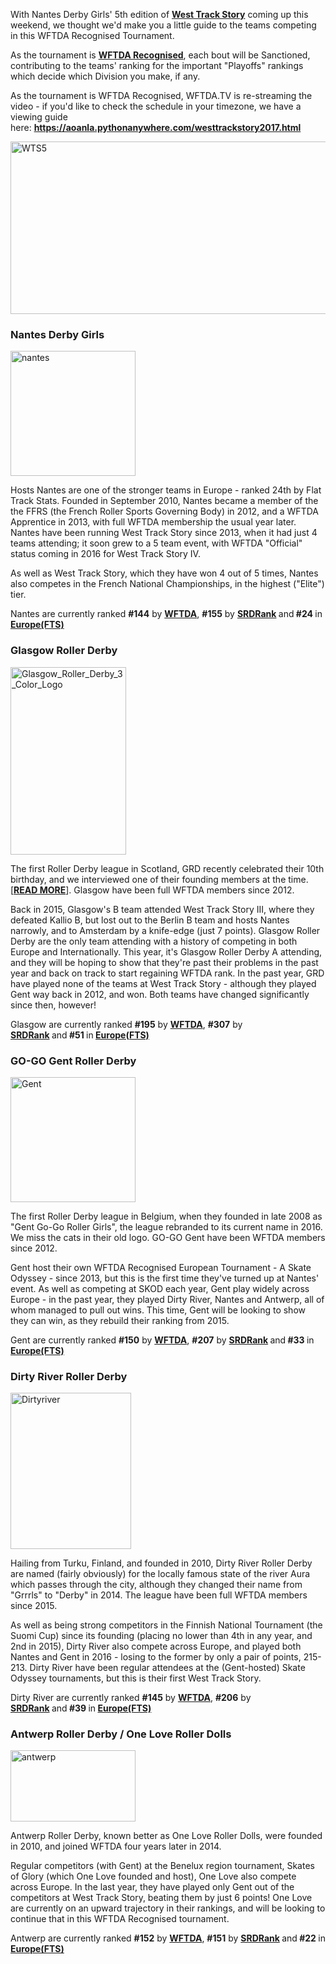 <html><body><p>With Nantes Derby Girls' 5th edition of <strong><a href="https://www.facebook.com/events/629986423840264/">West Track Story</a></strong> coming up this weekend, we thought we'd make you a little guide to the teams competing in this WFTDA Recognised Tournament.

As the tournament is <strong><a href="https://wftda.com/events/wftda-recognized-tournaments/">WFTDA Recognised</a></strong>, each bout will be Sanctioned, contributing to the teams' ranking for the important "Playoffs" rankings which decide which Division you make, if any.

As the tournament is WFTDA Recognised, WFTDA.TV is re-streaming the video - if you'd like to check the schedule in your timezone, we have a viewing guide here: <strong><a href="https://aoanla.pythonanywhere.com/westtrackstory2017.html">https://aoanla.pythonanywhere.com/westtrackstory2017.html</a></strong>

<img class=" size-full wp-image-17455 aligncenter" src="/2017/04/wts5.jpg" alt="WTS5" width="526" height="276">
</p><h3>Nantes Derby Girls</h3>
<img class="alignnone size-full wp-image-17407" src="/2017/04/nantes.jpg" alt="nantes" width="200" height="200">

Hosts Nantes are one of the stronger teams in Europe - ranked 24th by Flat Track Stats. Founded in September 2010, Nantes became a member of the the FFRS (the French Roller Sports Governing Body) in 2012, and a WFTDA Apprentice in 2013, with full WFTDA membership the usual year later.
Nantes have been running West Track Story since 2013, when it had just 4 teams attending; it soon grew to a 5 team event, with WFTDA "Official" status coming in 2016 for West Track Story IV.

As well as West Track Story, which they have won 4 out of 5 times, Nantes also competes in the French National Championships, in the highest ("Elite") tier.

Nantes are currently ranked <strong>#144</strong> by <strong><a href="https://wftda.com/rankings-february-28-2017/">WFTDA</a></strong>, <strong>#155</strong> by <strong><a href="https://aoanla.pythonanywhere.com/17-Mar-ranking.html">SRDRank</a> </strong>and<strong> #24 </strong>in<strong> <a href="http://flattrackstats.com/rankings/europe">Europe(FTS)</a></strong>
<h3>Glasgow Roller Derby</h3>
<img class="alignnone size-medium wp-image-4717" src="https://scottishrollerderbyblog.com/2015/06/glasgow_roller_derby_3_color_logo.png?w=185" alt="Glasgow_Roller_Derby_3_Color_Logo" width="185" height="300">

The first Roller Derby league in Scotland, GRD recently celebrated their 10th birthday, and we interviewed one of their founding members at the time. [<strong><a href="https://scottishrollerderbyblog.com/2017/03/04/10-years-of-roller-derby-in-glasgow-mistress-malicious-on-grds-10th/">READ MORE</a></strong>]. Glasgow have been full WFTDA members since 2012.

Back in 2015, Glasgow's B team attended West Track Story III, where they defeated Kallio B, but lost out to the Berlin B team and hosts Nantes narrowly, and to Amsterdam by a knife-edge (just 7 points).
Glasgow Roller Derby are the only team attending with a history of competing in both Europe and Internationally.
This year, it's Glasgow Roller Derby A attending, and they will be hoping to show that they're past their problems in the past year and back on track to start regaining WFTDA rank. In the past year, GRD have played none of the teams at West Track Story - although they played Gent way back in 2012, and won. Both teams have changed significantly since then, however!

Glasgow are currently ranked <strong>#195</strong> by <strong><a href="https://wftda.com/rankings-february-28-2017/">WFTDA</a></strong>, <strong>#307</strong> by <strong><a href="https://aoanla.pythonanywhere.com/17-Mar-ranking.html">SRDRank</a> </strong>and<strong> #51 </strong>in<strong> <a href="http://flattrackstats.com/rankings/europe">Europe(FTS)</a></strong>
<h3>GO-GO Gent Roller Derby</h3>
<img class="alignnone size-full wp-image-17411" src="/2017/04/gent.png" alt="Gent" width="200" height="200">

The first Roller Derby league in Belgium, when they founded in late 2008 as "Gent Go-Go Roller Girls", the league rebranded to its current name in 2016. We miss the cats in their old logo. GO-GO Gent have been WFTDA members since 2012.

Gent host their own WFTDA Recognised European Tournament - A Skate Odyssey - since 2013, but this is the first time they've turned up at Nantes' event. As well as competing at SKOD each year, Gent play widely across Europe - in the past year, they played Dirty River, Nantes and Antwerp, all of whom managed to pull out wins. This time, Gent will be looking to show they can win, as they rebuild their ranking from 2015.

Gent are currently ranked <strong>#150</strong> by <strong><a href="https://wftda.com/rankings-february-28-2017/">WFTDA</a></strong>, <strong>#207</strong> by <strong><a href="https://aoanla.pythonanywhere.com/17-Mar-ranking.html">SRDRank</a> </strong>and<strong> #33 </strong>in<strong> <a href="http://flattrackstats.com/rankings/europe">Europe(FTS)</a></strong>
<h3>Dirty River Roller Derby</h3>
<img class="alignnone size-full wp-image-17414" src="/2017/04/dirtyriver.jpg" alt="Dirtyriver" width="193" height="250">

Hailing from Turku, Finland, and founded in 2010, Dirty River Roller Derby are named (fairly obviously) for the locally famous state of the river Aura which passes through the city, although they changed their name from "Grrrls" to "Derby" in 2014. The league have been full WFTDA members since 2015.

As well as being strong competitors in the Finnish National Tournament (the Suomi Cup) since its founding (placing no lower than 4th in any year, and 2nd in 2015), Dirty River also compete across Europe, and played both Nantes and Gent in 2016 - losing to the former by only a pair of points, 215-213. Dirty River have been regular attendees at the (Gent-hosted) Skate Odyssey tournaments, but this is their first West Track Story.
<div class="clearfix _ikh _3-8j">Dirty River are currently ranked <strong>#145</strong> by <strong><a href="https://wftda.com/rankings-february-28-2017/">WFTDA</a></strong>, <strong>#206</strong> by <strong><a href="https://aoanla.pythonanywhere.com/17-Mar-ranking.html">SRDRank</a> </strong>and<strong> #39 </strong>in<strong> <a href="http://flattrackstats.com/rankings/europe">Europe(FTS)</a></strong></div>
<h3>Antwerp Roller Derby / One Love Roller Dolls</h3>
<img class="alignnone size-full wp-image-17417" src="/2017/04/antwerp.jpg" alt="antwerp" width="200" height="114">

Antwerp Roller Derby, known better as One Love Roller Dolls, were founded in 2010, and joined WFTDA four years later in 2014.

Regular competitors (with Gent) at the Benelux region tournament, Skates of Glory (which One Love founded and host), One Love also compete across Europe. In the last year, they have played only Gent out of the competitors at West Track Story, beating them by just 6 points! One Love are currently on an upward trajectory in their rankings, and will be looking to continue that in this WFTDA Recognised tournament.

Antwerp are currently ranked <strong>#152</strong> by <strong><a href="https://wftda.com/rankings-february-28-2017/">WFTDA</a></strong>, <strong>#151</strong> by <strong><a href="https://aoanla.pythonanywhere.com/17-Mar-ranking.html">SRDRank</a> </strong>and<strong> #22 </strong>in<strong> <a href="http://flattrackstats.com/rankings/europe">Europe(FTS)</a></strong></body></html>
